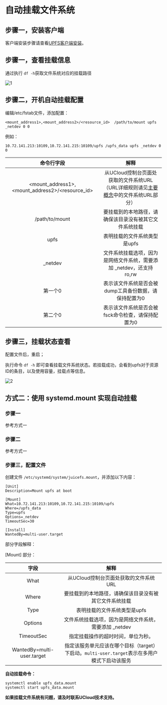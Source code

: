 # 自动挂载文件系统

## 步骤一，安装客户端

客户端安装步骤请查看[UPFS客户端安装](https://github.com/UCloudDoc-Team/upfs/blob/master/upfs/upfs_guide/client_install.md)。

## 步骤一，查看挂载信息

通过执行 `df -h`获取文件系统对应的挂载路径

![1](https://github.com/user-attachments/assets/a7154290-b28b-499f-8b5c-ddd94feb76c1)


## 步骤二，开机自动挂载配置

编辑/etc/fstab文件，添加配置：

```
<mount_address1>,<mount_address2>/<resource_id>  /path/to/mount upfs _netdev 0 0
```

例如：

```
10.72.141.213:10109,10.72.141.215:10109/upfs /upfs_data upfs _netdev 0 0
```

|                   命令行字段                    |                             解释                             |
| :---------------------------------------------: | :----------------------------------------------------------: |
| <mount_address1>,<mount_address2>/<resource_id> | 从UCloud控制台页面处获取的文件系统URL （URL详细规则请见[主要概念](https://github.com/UCloudDoc-Team/upfs/blob/master/upfs/upfs_manual_instruction/concept)中的文件系统URL部分） |
|                            /path/to/mount                    |                要挂载到的本地路径，请确保该目录没有被其它文件系统挂载                |
|              upfs                 |     表明挂载的文件系统类型是upfs       |          
|                  _netdev                   | 文件系统挂载选项，因为是网络文件系统，需要添加 _netdev，还支持 ro,rw |
|                     第一个0                     |    表示该文件系统是否会被 dump工具备份数据，请保持配置为0    |
|                     第二个0                     |      表示该文件系统是否会被 fsck命令检查，请保持配置为0      |

## 步骤三，挂载状态查看

配置文件后，重启；

执行命令 `df -h` 即可查看挂载文件系统状态。若挂载成功，会看到upfs对于资源ID的条目，以及使用容量，挂载点等信息。

![2](https://github.com/user-attachments/assets/cd62fdb0-4c1f-4a40-a11c-90aac6b98e5e)
## 方式二：使用 systemd.mount 实现自动挂载

### 步骤一

参考方式一

### 步骤二

参考方式一

### 步骤三，配置文件

创建文件 `/etc/systemd/system/juicefs.mount`，并添加以下内容：

```
[Unit]
Description=Mount upfs at boot

[Mount]
What=10.72.141.213:10109,10.72.141.215:10109/upfs
Where=/upfs_data
Type=upfs
Options=_netdev
TimeoutSec=30

[Install]
WantedBy=multi-user.target
```

部分字段解释：

[Mount] 部分：

|            字段            |                             解释                             |
| :------------------------: | :----------------------------------------------------------: |
|            What            |            从UCloud控制台页面处获取的文件系统URL             |
|           Where            |    要挂载到的本地路径，请确保该目录没有被其它文件系统挂载    |
|            Type            |                 表明挂载的文件系统类型是upfs                 |
|          Options           |    文件系统挂载选项，因为是网络文件系统，需要添加 _netdev    |
|         TimeoutSec         |              指定挂载操作的超时时间，单位为秒。              |
| WantedBy=multi-user.target | 指定该服务单元应该在哪个目标（target）下启动。`multi-user.target`表示在多用户模式下启动该服务 |

**自动挂载命令：**

```
systemctl enable upfs_data.mount
systemctl start upfs_data.mount
```

**如果挂载文件系统有问题，请及时联系UCloud技术支持。**
